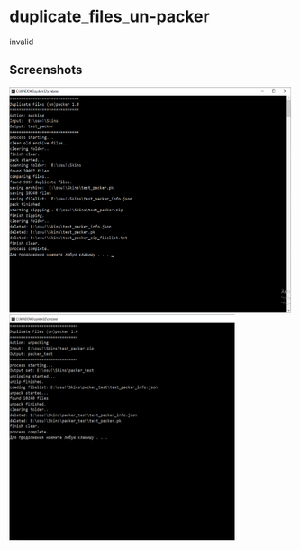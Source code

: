 # duplicate_files_un-packer

invalid

<h2>Screenshots</h2>
<div>
<img src="https://github.com/ChervyachokMigo/duplicate_files_un-packer/raw/main/1.png?raw=true&amp" width="500" height="400">
<img src="https://github.com/ChervyachokMigo/duplicate_files_un-packer/raw/main/2.png?raw=true&amp" width="400" height="400">
</div>
